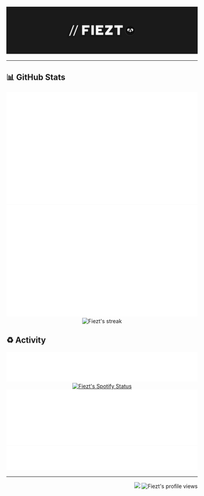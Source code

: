<p align="center">
  <a href="https://fiezt.ga" target="_blank">
    <img src="assets/top-cover.jpg">
  </a>
</p>

---

## 📊 GitHub Stats

<p align="center">
    <img alt="Fiezt's GitHub Statistics" src="https://raw.githubusercontent.com/fiezt1492/github-stats/master/generated/overview.svg#gh-dark-mode-only"/>
    <img alt="Fiezt's Languages Used" src="https://raw.githubusercontent.com/fiezt1492/github-stats/master/generated/languages.svg#gh-dark-mode-only"/>
    <img alt="Fiezt's streak" src="https://github-readme-streak-stats.herokuapp.com/?user=fiezt1492&theme=dracula&hide_border=true"/>
</p>

## ♻ Activity

<p align="center">
    <img alt="Fiezt's habits" src="https://github.com/fiezt1492/fiezt1492/blob/main/metrics.plugin.habits.facts.svg"/>
    <a href="https://spotify-github-profile.vercel.app/api/view?uid=31ca47euftbpvk3cbt3aw5zc7rgm&redirect=true" target="_blank">
    <img alt="Fiezt's Spotify Status" src="https://spotify-github-profile.vercel.app/api/view?uid=31ca47euftbpvk3cbt3aw5zc7rgm&cover_image=true&theme=novatorem&show_offline=false&background_color=333333&interchange=false&bar_color_cover=true&bar_color=00ffff"/>
    </a>
    <img alt="Fiezt's lines" src="https://github.com/fiezt1492/fiezt1492/blob/main/metrics.plugin.lines.svg"/>
    <img alt="Fiezt's steam" src="https://github.com/fiezt1492/fiezt1492/blob/main/metrics.plugin.steam.full.svg"/>
</p>

---

<p align="right">
    <img src="https://dcbadge.vercel.app/api/shield/445102575314927617?theme=discord-inverted" />
    <img alt="Fiezt's profile views" src="https://komarev.com/ghpvc/?username=fiezt1492&label=Views&color=ff79c6&style=for-the-badge"/>
</p>
